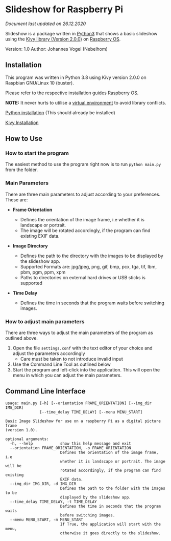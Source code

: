 # Slideshow for Raspberry Pi
*Document last updated on 26.12.2020*

Slideshow is a package written in [Python3](https://www.python.org/) that shows
a basic slideshow using the [Kivy library (Version 2.0.0)](https://www.kivy.org)
on [Raspberry OS](https://www.raspberrypi.org/software/).

Version: 1.0
Author: Johannes Vogel (Nebelhom)

## Installation

This program was written in Python 3.8 using Kivy version 2.0.0 on Raspbian GNU/Linux 10 (buster).

Please refer to the respective installation guides Raspberry OS.

**NOTE:** It never hurts to utilise a [virtual environment](https://virtualenv.pypa.io/en/latest/)
to avoid library conflicts.

[Python installation](https://www.python.org/downloads/) (This should already be installed)

[Kivy Installation](https://kivy.org/doc/stable/installation/installation-rpi.html)

## How to Use

### How to start the program
The easiest method to use the program right now is to run `python main.py` from
the folder. 

### Main Parameters
There are three main parameters to adjust according to your preferences. These are:

* **Frame Orientation**
    * Defines the orientation of the image frame, i.e whether it is landscape or portrait.
    * The image will be rotated accordingly, if the program can find existing EXIF data.

* **Image Directory**
    * Defines the path to the directory with the images to be displayed by the slideshow app.
    * Supported Formats are: jpg/jpeg, png, gif, bmp, pcx, tga, tif, lbm, pbm, pgm, ppm, xpm
    * Paths to directories on external hard drives or USB sticks is supported

* **Time Delay**
    * Defines the time in seconds that the program waits before switching images.

### How to adjust main parameters
There are three ways to adjust the main parameters of the program as outlined above.

1. Open the file `settings.conf` with the text editor of your choice and adjust the parameters accordingly
    * Care must be taken to not introduce invalid input
1. Use the Command Line Tool as outlined below
1. Start the program and left-click into the application. This will open the menu in which you can adjust the main parameters.

## Command Line Interface
```
usage: main.py [-h] [--orientation FRAME_ORIENTATION] [--img_dir IMG_DIR]
               [--time_delay TIME_DELAY] [--menu MENU_START]

Basic Image Slideshow for use on a raspberry Pi as a digital picture frame
(version 1.0).

optional arguments:
  -h, --help            show this help message and exit
  --orientation FRAME_ORIENTATION, -o FRAME_ORIENTATION
                        Defines the orientation of the image frame, i.e
                        whether it is landscape or portrait. The image will be
                        rotated accordingly, if the program can find existing
                        EXIF data.
  --img_dir IMG_DIR, -d IMG_DIR
                        Defines the path to the folder with the images to be
                        displayed by the slideshow app.
  --time_delay TIME_DELAY, -t TIME_DELAY
                        Defines the time in seconds that the program waits
                        before switching images.
  --menu MENU_START, -m MENU_START
                        If True, the application will start with the menu,
                        otherwise it goes directly to the slideshow.
```
